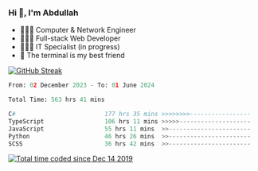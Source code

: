 <h3>Hi 👋, I'm Abdullah</h3>

- 👷🏼‍♂️ Computer & Network Engineer
- 👨🏻‍💻 Full-stack Web Developer
- 👨🏻‍💻 IT Specialist (in progress)
- 🖤 The terminal is my best friend

[![GitHub Streak](https://streak-stats.demolab.com?user=al3bad&theme=transparent&date_format=j%20M%5B%20Y%5D)](https://git.io/streak-stats)

<!--START_SECTION:waka-->

```python
From: 02 December 2023 - To: 01 June 2024

Total Time: 563 hrs 41 mins

C#                         177 hrs 35 mins >>>>>>>>-----------------   31.20 %
TypeScript                 106 hrs 11 mins >>>>>--------------------   18.66 %
JavaScript                 55 hrs 11 mins  >>-----------------------   09.70 %
Python                     46 hrs 26 mins  >>-----------------------   08.16 %
SCSS                       36 hrs 42 mins  >>-----------------------   06.45 %
```

<!--END_SECTION:waka-->

<p>
  <a href="https://wakatime.com/@ce2a2aac-0d6b-4d65-b864-8a4bcaf12967"><img src="https://wakatime.com/badge/user/ce2a2aac-0d6b-4d65-b864-8a4bcaf12967.svg" alt="Total time coded since Dec 14 2019" /></a>
</p>
